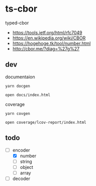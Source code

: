# ts-cbor

typed-cbor

- https://tools.ietf.org/html/rfc7049
- https://en.wikipedia.org/wiki/CBOR
- https://hogehoge.tk/tool/number.html
- http://cbor.me/?diag=%27g%27

## dev

documentaion

```
yarn docgen

open docs/index.html
```

coverage

```
yarn covgen

open coverage/lcov-report/index.html
```

## todo

- [ ] encoder
  - [x] number
  - [ ] string
  - [ ] object
  - [ ] array
- [ ] decoder

